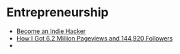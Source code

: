 # Entrepreneurship

* [Become an Indie Hacker](https://www.indiehackers.com/start)
* [How I Got 6.2 Million Pageviews and 144,920 Followers](https://medium.com/swlh/how-i-got-6-2-million-pageviews-and-144-920-followers-d4d3fa440802)
* 
